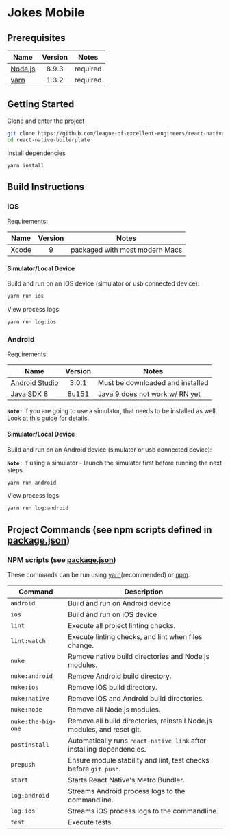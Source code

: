 # Jokes Mobile

## Prerequisites

| Name                                                                  | Version | Notes       |
| --------------------------------------------------------------------- |:-------:|-------------|
| [Node.js](https://nodejs.org)                                         | 8.9.3   | required    |
| [yarn](https://yarnpkg.com)                                           | 1.3.2   | required    |

## Getting Started

Clone and enter the project

```bash
git clone https://github.com/league-of-excellent-engineers/react-native-boilerplate
cd react-native-boilerplate
```

Install dependencies

```bash
yarn install
```

## Build Instructions

### iOS

Requirements:

| Name                                           | Version | Notes                             |
| ---------------------------------------------- |:-------:|-----------------------------------|
| [Xcode](https://developer.apple.com/xcode/)    | 9       | packaged with most modern Macs    |

#### Simulator/Local Device

Build and run on an iOS device (simulator or usb connected device):

```bash
yarn run ios
```

View process logs:

```bash
yarn run log:ios
```

### Android

Requirements:

| Name                                                                                              | Version | Notes                             |
| ------------------------------------------------------------------------------------------------- |:-------:|-----------------------------------|
| [Android Studio](https://developer.android.com/studio/index.html)                                 | 3.0.1   | Must be downloaded and installed  |
| [Java SDK 8](http://www.oracle.com/technetwork/java/javase/downloads/jdk8-downloads-2133151.html) | 8u151   | Java 9 does not work w/ RN yet    |

**`Note:`**
If you are going to use a simulator, that needs to be installed as well. Look at [this guide](https://facebook.github.io/react-native/docs/getting-started.html) for details.

#### Simulator/Local Device

Build and run on an Android device (simulator or usb connected device):

**`Note:`** If using a simulator - launch the simulator first before running the next steps.

```bash
yarn run android
```

View process logs:

```bash
yarn run log:android
```

## Project Commands (see npm scripts defined in [package.json](package.json))

### NPM scripts (see [package.json](package.json))

These commands can be run using [yarn](https://yarnpkg.com/lang/en/docs/cli/run/)(recommended) or [npm](https://docs.npmjs.com/misc/scripts).

| Command                     | Description                                                             |
| --------------------------- |-------------------------------------------------------------------------|
| `android`                   | Build and run on Android device                                         |
| `ios`                       | Build and run on iOS device                                             |
| `lint`                      | Execute all project linting checks.                                     |
| `lint:watch`                | Execute linting checks, and lint when files change.                     |
| `nuke`                      | Remove native build directories and Node.js modules.                    |
| `nuke:android`              | Remove Android build directory.                                         |
| `nuke:ios`                  | Remove iOS build directory.                                             |
| `nuke:native`               | Remove iOS and Android build directories.                               |
| `nuke:node`                 | Remove all Node.js modules.                                             |
| `nuke:the-big-one`          | Remove all build directories, reinstall Node.js modules, and reset git. |
| `postinstall`               | Automatically runs `react-native link` after installing dependencies.   |
| `prepush`                   | Ensure module stability and lint, test checks before `git push`.        |
| `start`                     | Starts React Native's Metro Bundler.                                    |
| `log:android`               | Streams Android process logs to the commandline.                        |
| `log:ios`                   | Streams iOS process logs to the commandline.                            |
| `test`                      | Execute tests.                                                          |